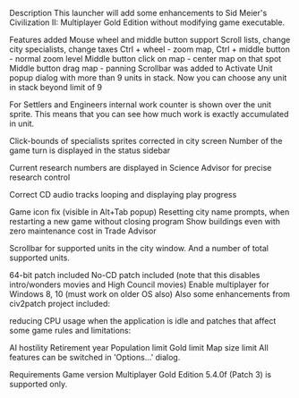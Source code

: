 Description
This launcher will add some enhancements to Sid Meier's Civilization II: Multiplayer Gold Edition without modifying game executable.

Features added
Mouse wheel and middle button support
Scroll lists, change city specialists, change taxes
Ctrl + wheel - zoom map, Ctrl + middle button - normal zoom level
Middle button click on map - center map on that spot
Middle button drag map - panning
Scrollbar was added to Activate Unit popup dialog with more than 9 units in stack. Now you can choose any unit in stack beyond limit of 9

For Settlers and Engineers internal work counter is shown over the unit sprite. This means that you can see how much work is exactly accumulated in unit.

Click-bounds of specialists sprites corrected in city screen
Number of the game turn is displayed in the status sidebar

Current research numbers are displayed in Science Advisor for precise research control

Correct CD audio tracks looping and displaying play progress

Game icon fix (visible in Alt+Tab popup)
Resetting city name prompts, when restarting a new game without closing program
Show buildings even with zero maintenance cost in Trade Advisor

Scrollbar for supported units in the city window. And a number of total supported units.

64-bit patch included
No-CD patch included (note that this disables intro/wonders movies and High Council movies)
Enable multiplayer for Windows 8, 10 (must work on older OS also)
Also some enhancements from civ2patch project included:

reducing CPU usage when the application is idle
and patches that affect some game rules and limitations:

AI hostility
Retirement year
Population limit
Gold limit
Map size limit
All features can be switched in 'Options...' dialog.

Requirements
Game version Multiplayer Gold Edition 5.4.0f (Patch 3) is supported only.